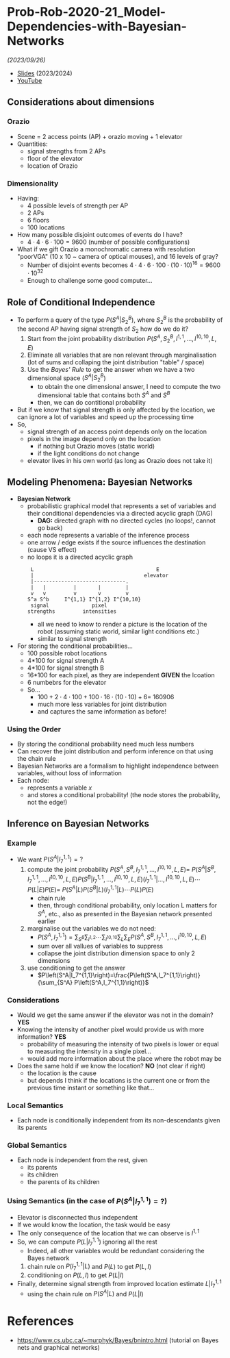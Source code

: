 # Prob-Rob-2020-21_Model-Dependencies-with-Bayesian-Networks

_(2023/09/26)_

- [Slides](/doc/lectures/prob-rob-2023-24_03_model-dependencies.pdf) (2023/2024)
- [YouTube](https://www.youtube.com/watch?v=gcpfsMkv6zw)

## Considerations about dimensions

### Orazio

- Scene = 2 access points (AP) + orazio moving + 1 elevator
- Quantities:
  - signal strengths from 2 APs
  - floor of the elevator
  - location of Orazio

### Dimensionality

- Having:
  - 4 possible levels of strength per AP
  - 2 APs
  - 6 floors
  - 100 locations
- How many possible disjoint outcomes of events do I have?
  - $4\cdot 4\cdot 6\cdot 100 = 9600$ (number of possible configurations)
- What if we gift Orazio a monochromatic camera with resolution "poorVGA"
  (10 x 10 ~ camera of optical mouses), and 16 levels of gray?
  - Number of disjoint events becomes
    $4\cdot 4\cdot 6\cdot 100\cdot \left(10\cdot 10\right)^16 = 9600\cdot 10^{32}$
  - Enough to challenge some good computer...

## Role of Conditional Independence

- To perform a query of the type $P\left(S^A|{S_2}^B\right)$, where ${S_2}^B$ is
  the probability of the second AP having signal strength of $S_2$ how do we do
  it?
  1. Start from the joint probability distribution
     $P\left(S^A,{S_2}^B, I^{1,1}, \dots, I^{10,10},L,E\right)$
  2. Eliminate all variables that are non relevant through marginalisation (lot
     of sums and collaping the joint distribution "table" / space)
  3. Use the _Bayes' Rule_ to get the answer when we have a two dimensional
     space (${S^A|{S_2}^B}$)
     - to obtain the one dimensional answer, I need to compute the two
       dimensional table that contains both $S^A$ and $S^B$
     - then, we can do contitional probability
- But if we know that signal strength is only affected by the location, we can
  ignore a lot of variables and speed up the processing time
- So,
  - signal strength of an access point depends only on the location
  - pixels in the image depend only on the location
    - if nothing but Orazio moves (static world)
    - if the light conditions do not change
  - elevator lives in his own world (as long as Orazio does not take it)

## Modeling Phenomena: Bayesian Networks

- **Bayesian Network**
  - probabilistic graphical model that represents a set of variables and their
    conditional dependencies via a directed acyclic graph (DAG)
    - **DAG:** directed graph with no directed cycles (no loops!, cannot go
      back)
  - each node represents a variable of the inference process
  - one arrow / edge exists if the source influences the destination (cause VS
    effect)
  - no loops it is a directed acyclic graph
    ```
     L                                        E
     |                                    elevator
     |------------------------------.
     |   |         |       |        |
     v   v         v       v        v
    S^a S^b     I^{1,1} I^{1,2} I^{10,10}
     signal              pixel
    strengths         intensities
    ```
      - all we need to know to render a picture is the location of the robot
        (assuming static world, similar light conditions etc.)
      - similar to signal strength
- For storing the conditional probabilities...
  - 100 possible robot locations
  - 4*100 for signal strength A
  - 4*100 for signal strength B
  - 16*100 for each pixel, as they are independent **GIVEN** the lcoation
  - 6 numbebrs for the elevator
  - So...
    - $100+2\cdot 4 \cdot 100 + 100\cdot 16 \cdot \left(10\cdot 10\right)+6=$
      $160906$
    - much more less variables for joint distribution
    - and captures the same information as before!

### Using the Order

- By storing the conditional probability need much less numbers
- Can recover the joint distribution and perform inference on that using the
  chain rule
- Bayesian Networks are a formalism to highlight independence between variables,
  without loss of information
- Each node:
  - represents a variable $x$
  - and stores a conditional probability! (the node stores the probability, not
    the edge!)

## Inference on Bayesian Networks

### Example

- We want $P\left(S^A|I_7^{1,1}\right)=?$
  1. compute the joint probability
     $P\left(S^A,S^B,I_7^{1,1}, \dots,I^{10,10},L,E\right) =$
     $P\left(S^A|S^B,I_7^{1,1}, \dots,I^{10,10},L,E\right)P\left(S^B|I_7^{1,1}, \dots,I^{10,10},L,E\right)\left(I_7^{1,1}|\dots,I^{10,10},L,E\right)\cdots P\left(L|E\right)P\left(E\right)=$
     $P\left(S^A|L\right)P\left(S^B|L\right)\left(I_7^{1,1}|L\right)\cdots P\left(L\right)P\left(E\right)$
     - chain rule
     - then, through conditional probability, only location L matters for $S^A$,
       etc., also as presented in the Bayesian network presented earlier
  2. marginalise out the variables we do not need:
     - $P\left(S^A,I_7^{1,1}\right)=\sum_{S^B} \sum_{I^{1,2}} \cdots \sum_{I^{10,10}}\sum_{L}\sum_E P\left(S^A,S^B,I_7^{1,1}, \dots,I^{10,10},L,E\right)$
     - sum over all vallues of variables to suppress
     - collapse the joint distribution dimension space to only 2 dimensions
  3. use conditioning to get the answer
     - $P\left(S^A|I_7^{1,1}\right)=\frac{P\left(S^A,I_7^{1,1}\right)}{\sum_{S^A} P\left(S^A,I_7^{1,1}\right)}$

### Considerations

- Would we get the same answer if the elevator was not in the domain? **YES**
- Knowing the intensity of another pixel would provide us with more information?
  **YES**
  - probability of measuring the intensity of two pixels is lower or equal to
    measuring the intensity in a single pixel...
  - would add more information about the place where the robot may be
- Does the same hold if we know the location? **NO** (not clear if right)
  - the location is the cause
  - but depends I think if the locations is the current one or from the previous
    time instant or something like that...

### Local Semantics

- Each node is conditionally independent from its non-descendants given its
  parents

### Global Semantics

- Each node is independent from the rest, given
  - its parents
  - its children
  - the parents of its children

### Using Semantics (in the case of $P\left(S^A|I_7^{1,1}\right)=?$)

- Elevator is disconnected thus independent
- If we would know the location, the task would be easy
- The only consequence of the location that we can observe is $I^{1,1}$
- So, we can compute $P\left(L|I_7^{1,1}\right)$ ignoring all the rest
  - Indeed, all other variables would be redundant considering the Bayes network
  1. chain rule on $P\left(I_7^{1,1}|L\right)$ and $P\left(L\right)$ to get
     $P\left(L,I\right)$
  2. conditioning on $P\left(L,I\right)$ to get $P\left(L|I\right)$
- Finally, determine signal strength from improved location estimate
  $L|I_7^{1,1}$
  - using the chain rule on $P\left(S^A|L\right)$ and $P\left(L|I\right)$

# References

- https://www.cs.ubc.ca/~murphyk/Bayes/bnintro.html (tutorial on Bayes nets and
  graphical networks)
